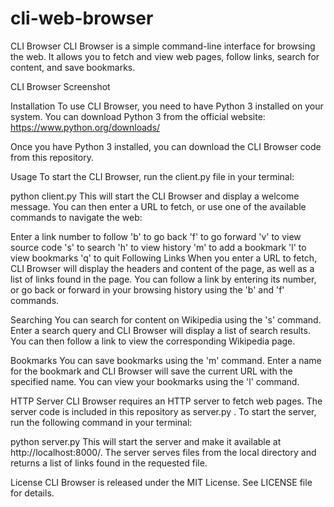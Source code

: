 # cli-web-browser
CLI Browser
CLI Browser is a simple command-line interface for browsing the web. It allows you to fetch and view web pages, follow links, search for content, and save bookmarks.

CLI Browser Screenshot

Installation
To use CLI Browser, you need to have Python 3 installed on your system. You can download Python 3 from the official website: https://www.python.org/downloads/

Once you have Python 3 installed, you can download the CLI Browser code from this repository.

Usage
To start the CLI Browser, run the 
client.py
 file in your terminal:

python client.py
This will start the CLI Browser and display a welcome message. You can then enter a URL to fetch, or use one of the available commands to navigate the web:

Enter a link number to follow
'b' to go back
'f' to go forward
'v' to view source code
's' to search
'h' to view history
'm' to add a bookmark
'l' to view bookmarks
'q' to quit
Following Links
When you enter a URL to fetch, CLI Browser will display the headers and content of the page, as well as a list of links found in the page. You can follow a link by entering its number, or go back or forward in your browsing history using the 'b' and 'f' commands.

Searching
You can search for content on Wikipedia using the 's' command. Enter a search query and CLI Browser will display a list of search results. You can then follow a link to view the corresponding Wikipedia page.

Bookmarks
You can save bookmarks using the 'm' command. Enter a name for the bookmark and CLI Browser will save the current URL with the specified name. You can view your bookmarks using the 'l' command.

HTTP Server
CLI Browser requires an HTTP server to fetch web pages. The server code is included in this repository as 
server.py
. To start the server, run the following command in your terminal:

python server.py
This will start the server and make it available at http://localhost:8000/. The server serves files from the local directory and returns a list of links found in the requested file.

License
CLI Browser is released under the MIT License. See LICENSE file for details.

